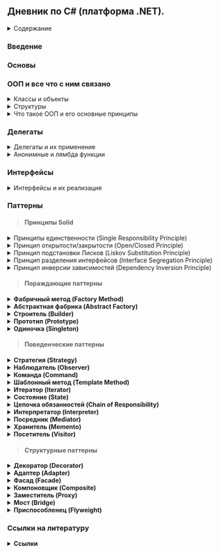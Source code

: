 ## Дневник по C# (платформа .NET).

<details><summary>Содержание</summary>
  
- <details><summary>Документация по C#</summary>
  <ul>
      <li><a href="#введение-в-c">Введение в C#</a></li>
      <li><a href="#основы-программирования">Основы программирования</a></li>
      <li><a href="#ооп-и-все-что-с-ним-связано">ООП и все что с ним связано</a></li>
      <li><a href="#обобщения">Обобщения</a></li>
      <li><a href="#делегаты">Делегаты</a></li>
      <li><a href="#интерфейсы">Интерфейсы</a></li>
      <li><a href="#паттерны">Паттерны</a></li>
      <li><a href="#коллекции">Коллекции</a></li>
      <li><a href="#ссылки-на-литературу">Ссылки на литературу</a></li>
  </ul>
  </details>

</details>

### Введение

### Основы

### ООП и все что с ним связано
<details><summary>Классы и объекты</summary>
Описанием объекта является класс, а объект представляет экземпляр этого класса. Можно еще провести следующую аналогию. У нас у всех есть некоторое представление о человеке, у которого есть имя, возраст, какие-то другие характеристики. То есть некоторый шаблон - этот шаблон можно назвать классом. Конкретное воплощение этого шаблона может отличаться, например, одни люди имеют одно имя, другие - другое имя. И реально существующий человек (фактически экземпляр данного класса) будет представлять объект этого класса.

```csharp
class название_класса
{
    // содержимое класса
}
```
- Поля и методы в классе
```csharp
class Person 
{
    public string name = "Undefined";   // Поле для имени
    public int age;                     // Поле для возвраста
 
    public void Print() // Метод
    {
        Console.WriteLine($"Имя: {name}  Возраст: {age}");
    }
}
```
- Конструкторы
В классе можно реализовать конструкторы котогрые при создании экземпляра класса будут производить какие-нибудь действия.
```csharp
class Person {
    public string name;
    public int age;
    public Person() {
        Console.WriteLine("Создание объекта Person");
        name = "Tom";
        age = 37;
    }
}
```

Так же существуют конструкторы по умолчанию, это такие конструкторы который не принимает никаких параметров.
```csharp
Person tom = new Person();  // создание объекта класса Person
 
// определение класса Person
class Person 
{
    public string name = "Undefined";
    public int age;
 
    public void Print()
    {
        Console.WriteLine($"Имя: {name}  Возраст: {age}");
    }
}
```

- Создание объекта(экземпляра) класса
```csharp
new конструктор_класса(параметры_конструктора);
```

- Обращение к функционалу
```csharp
экземпляр_класса.поле_класса
экземпляр_класса.метод_класса(параметры_метода)
```
```csharp
Person tom = new Person();  // создание объекта класса Person
 
// Получаем значение полей в переменные
string personName = tom.name;
int personAge = tom.age;
Console.WriteLine($"Имя: {personName}  Возраст {personAge}");   // Имя: Undefined  Возраст: 0
 
// устанавливаем новые значения полей
tom.name = "Tom";
tom.age = 37;
 
// обращаемся к методу Print
tom.Print();    // Имя: Tom  Возраст: 37
 
class Person 
{
    public string name = "Undefined";
    public int age;
 
    public void Print()
    {
        Console.WriteLine($"Имя: {name}  Возраст: {age}");
    }
}
```
</details>

<details><summary>Структуры</summary>
Такие типы как например int, double и т.д., по сути являются структурами. Для определения структуры применяется ключевое слово struct  
  
```csharp
struct имя_структуры
{
    // элементы структуры
}
```
  
В структуре как и в классах есть возможность хранить поля, определять методы и т.д.
```csharp
struct Person
{
    public string name;
    public int age;
    public void Print()
    {
        Console.WriteLine($"Имя: {name}  Возраст: {age}");
    }
}
```
Самый важный вопрос **в чем отличие структуры от класса**:
- Структуры являются типом значений и хранятся в стеке, в то время как классы являются ссылочным типом и ссылка на кучу в котогрой хранится класс находится в стеке.
- Структуры не могут наследоваться,т.к. не являются ссылочным типом, в отличии от классов у которых есть возможность наследования.
</details>


<details><summary>Что такое ООП и его основные принципы</summary>

**ООП** — это модель программирования, основными концепциями которой являются понятия объекта и класса. ООП даёт возможность создавать программы, ориентированные на объекты и их взаимодействие между собой, что делает код более организованным, гибким и лёгким в поддержке и модификации.

#### Основные принципы ООП:
1. **Инкапсуляция**  
   Это процесс сокрытия внутренней реализации объекта и предоставления доступа к его данным только через определённые методы или свойства.

Пример:
```csharp
public class Person
{
    private string name;
    public string Name
    {
        get { return name; }
        set { if (!string.IsNullOrEmpty(value)) name = value; }
    }
    private int age;
    public int Age
    {
        get { return age; }
        private set { if (value > 0) age = value; }
    }
    public Person(string name, int age)
    {
        Name = name;
        Age = age;
    }
    public void CelebrateBirthday()
    {
        Age++;
    }
}
```

2. **Наследование**  
   Это механизм, позволяющий создавать новые классы на основе уже существующих. Т.е. новый класс (наследник) может наследовать свойства и методы родительского класса, а также добавлять.

Пример:
```csharp
class Person
{
    public string Name { get; set;}
    public Person(string name)
    {
        Name = name;
    }
    public void Print()
    {
        Console.WriteLine(Name);
    }
}
 
class Employee : Person
{
    public string Company { get; set; }
    public Employee(string name, string company)
        : base(name)
    {
        Company = company;
    }
}
```
Но есть свои ограничения, а именно:  
- Классы множественное наследование, класс может наследоваться только от одного класса.
- При создании производного класса надо учитывать тип доступа к базовому классу - тип доступа к производному классу должен быть таким же, как и у базового класса, или более строгим. То есть, если базовый класс у нас имеет тип доступа internal, то производный класс может иметь тип доступа internal или private, но не public. Однако следует также учитывать, что если базовый и производный класс находятся в разных сборках (проектах), то в этом случае производый класс может наследовать только от класса, который имеет модификатор public.
- Если класс объявлен с модификатором sealed, то от этого класса нельзя наследовать и создавать производные классы.  

3. **Полиморфизм**  
   Это возможность одного метода или оператора иметь несколько форм или реализаций, в зависимости от типа объекта. Таким образом, разные объекты могут использовать одинаковые методы или свойства, но при этом они будут использоваться по-разному.

Пример:
```csharp
// Базовый класс
public class Animal
{
    // Виртуальный метод, который может быть переопределён
    public virtual void Speak()
    {
        Console.WriteLine("Animal makes a sound.");
    }

    // Невиртуальный метод - нельзя переопределить
    public void Eat()
    {
        Console.WriteLine("Animal is eating.");
    }
}

// Производный класс Dog
public class Dog : Animal
{
    // Переопределение виртуального метода
    public override void Speak()
    {
        Console.WriteLine("Dog barks.");
    }
}

// Производный класс Cat
public class Cat : Animal
{
    // Переопределение виртуального метода
    public override void Speak()
    {
        Console.WriteLine("Cat meows.");
    }
}

// Интерфейс
public interface IAnimalActions
{
    void Sleep(); // Метод интерфейса
}

// Производный класс Bird, реализующий интерфейс
public class Bird : Animal, IAnimalActions
{
    public override void Speak()
    {
        Console.WriteLine("Bird chirps.");
    }

    // Реализация метода интерфейса
    public void Sleep()
    {
        Console.WriteLine("Bird is sleeping.");
    }
}
```
4. **Астракция**  
   Это способ выделения общей сущности из множества конкретных объектов. Абстракция позволяет сконцентрироваться на существенных характеристиках объекта, а не на его деталях реализации. Через абстракцию создаются интерфейсы, которые могут быть использованы для обращения к различным объектам.
</details>

### Делегаты

<details><summary>Делегаты и их применение</summary>
Делегаты представляют такие объекты, которые указывают на методы. То есть делегаты - это указатели на методы и с помощью делегатов мы можем вызвать данные методы.

- Инициализация делегата
```csharp
Message mes;            // 2. Создаем переменную делегата
mes = Hello;            // 3. Присваиваем этой переменной адрес метода
mes();                  // 4. Вызываем метод
 
void Hello() => Console.WriteLine("Hello METANIT.COM");
 
delegate void Message(); // 1. Объявляем делегат
```
При этом делегаты необязательно могут указывать только на методы, которые определены в том же классе, где определена переменная делегата. Это могут быть также методы из других классов и структур.
```csharp
Message message1 = Welcome.Print;
Message message2 = new Hello().Display;
 
message1(); // Welcome
message2(); // Привет
 
delegate void Message();
 
class Welcome
{
    public static void Print() => Console.WriteLine("Welcome");
}
class Hello
{
    public void Display() => Console.WriteLine("Привет");
}
```
Рассмотрим определение и применение делегата, который принимает параметры и возвращает результат.
```csharp
Operation operation = Add;      // делегат указывает на метод Add
int result = operation(4, 5);   // фактически Add(4, 5)
Console.WriteLine(result);      // 9
     
operation = Multiply;           // теперь делегат указывает на метод Multiply
result = operation(4, 5);       // фактически Multiply(4, 5)
Console.WriteLine(result);      // 20
 
int Add(int x, int y) => x + y;
 
int Multiply(int x, int y) => x * y;
 
delegate int Operation(int x, int y);
```
Важное замечение, мы не можем присоить (добавить) ссылку на метод если у метода сиогнатура отличная от сигнатуры делегата.
```csharp
delegate void SomeDel(int a, double b); // существует такой делегат
void SomeMethod1(int g, double n) { } // пускай у нас есть такой метод
SomeDel gooddel = SomeMethod1; // в данном случае сигнатура метода и делегата одинаковые
// остальные же методы не соответсвуют сигнатуре 
double SomeMethod2(int g, double n) { return g + n; }
void SomeMethod3(double n, int g) { }
void SomeMethod4(ref int g, double n) { }
void SomeMethod5(out int g, double n) { g = 6; }

```
- Добавление ссылки и удаление ссылкина метод
Добавление ссылки на метод происходит при помощи операции "+=".
```csharp
Message message = Hello;
message += HowAreYou;  // теперь message указывает на два метода
message();              // вызываются оба метода - Hello и HowAreYou
 
void Hello() => Console.WriteLine("Hello");
void HowAreYou() => Console.WriteLine("How are you?");
 
delegate void Message();
```
Удаление ссылки на метод происходит при помощи операции "-=".
При удалении следует учитывать, что если делегат содержит несколько ссылок на один и тот же метод, то операция -= начинает поиск с конца списка вызова делегата и удаляет только первое найденное вхождение.
```csharp
Message? message = Hello; 
message += HowAreYou;
message();  // вызываются все методы из message
message -= HowAreYou;   // удаляем метод HowAreYou
if (message != null) message(); // вызывается метод Hello
```
Важно учесть что список вызовов делегата может быть пустым, в таком случает ему присваивается значение null. Поэтому при вызове делегата лучше сего использовать .Invoke, т.к. он не вызовит исключение, как, например, в следующем случае.

Вызов делегата без использования Invoke
```csharp
Message? mes;
//mes();        // ! Ошибка: делегат равен null
 
Operation? op = Add;
op -= Add;      // делегат op пуст
int n = op(3, 4);       // !Ошибка: делегат равен null
```

Вызов делегата с использованием Invoke
```csharp
Message? mes = null;
mes?.Invoke();        // ошибки нет, делегат просто не вызывается
 
Operation? op = Add;
op -= Add;          // делегат op пуст
int? n = op?.Invoke(3, 4);   // ошибки нет, делегат просто не вызывается, а n = null
```
- Обобщенные делегаты
```csharp
Operation<decimal, int> squareOperation = Square; // в данном случае у нас на выход подается переменная типа decimal, а на вход int
decimal result1 = squareOperation(5); // вызов делегата
Console.WriteLine(result1);  // 25
 
Operation<int, int> doubleOperation = Double; // в данном случае у нас на выход подается переменная типа int, а на вход int
int result2 = doubleOperation(5);
Console.WriteLine(result2);  // 10
 
decimal Square(int n) => n * n;
int Double(int n) => n + n;
 
delegate T Operation<T, K>(K val); // инициализация обощенного делегата который полуает переменную какого-то типа K и возвращает переменную  какого-то типа T 
```
- Использование делегатов в качестве параметров в методах (функциях)
```csharp
DoOperation(5, 4, Add);         // 9
DoOperation(5, 4, Subtract);    // 1
DoOperation(5, 4, Multiply);    // 20
 
void DoOperation(int a, int b, Operation op)
{
    Console.WriteLine(op(a,b));
}
int Add(int x, int y) => x + y;
int Subtract(int x, int y) => x - y;
int Multiply(int x, int y) => x * y;
 
delegate int Operation(int x, int y);
```
Бывают и такие случаи когда нам небходимо возвращать в качестве результата ссылку на метод как в примере ниже.
```csharp
Operation operation = SelectOperation(OperationType.Add);
Console.WriteLine(operation(10, 4));    // 14
 
operation = SelectOperation(OperationType.Subtract);
Console.WriteLine(operation(10, 4));    // 6
 
operation = SelectOperation(OperationType.Multiply);
Console.WriteLine(operation(10, 4));    // 40
 
Operation SelectOperation(OperationType opType)
{
    switch (opType)
    {
        case OperationType.Add: return Add;
        case OperationType.Subtract: return Subtract;
        default: return Multiply;
    }
}
 
int Add(int x, int y) => x + y;
int Subtract(int x, int y) => x - y;
int Multiply(int x, int y) => x * y;
 
enum OperationType
{
    Add, Subtract, Multiply
}
delegate int Operation(int x, int y);
```
</details>

<details><summary>Анонимные и лямбда функции</summary>

1. **Анонимные функции**
  
  С делегатами тесно связаны анонимные методы. Анонимные методы используются для создания экземпляров делегатов.
  
```csharp
MessageHandler handler = delegate (string mes) // анонимная функция
{
    Console.WriteLine(mes); // инструкции
};
handler("hello world!");
 
delegate void MessageHandler(string message); // инициализация делегата
```
Другой пример анонимных методов - передача в качестве аргумента для параметра, который представляет делегат:
```csharp
ShowMessage("hello!", delegate (string mes)
{
    Console.WriteLine(mes);
});
 
static void ShowMessage(string message, MessageHandler handler)
{
    handler(message);
}
 
delegate void MessageHandler(string message);
```
Если анонимный метод использует параметры, то они должны соответствовать параметрам делегата. Если для анонимного метода не требуется параметров, то скобки с параметрами опускаются. При этом даже если делегат принимает несколько параметров, то в анонимном методе можно вовсе опустить параметры. Но лучше так не делать так ка читаемость кода из-за этого падает.
```csharp
MessageHandler handler = delegate
{
    Console.WriteLine("анонимный метод");
};
handler("hello world!");    // анонимный метод
 
delegate void MessageHandler(string message);
```
2. **Лямбда функции**
Экземпляр делегата так же можно инициализировать при помощи лямбда-выражений. Лямбда-выражения представляют собой упрощенную запись анонимных методов, которые  позволяют создать емкие лаконичные методы. 

Синтаксис лямбда выражений выглядит следующим образом
```csharp
(список_параметров) => выражение // '=>' - это и есть лямбда )))
```
- Лямбда-выражения без параметров
В ниже приведенном примере представленна лямбда-функция которая ничего не принимает и просто выводит слово "Hello" в консоль
```csharp
Message hello = () => Console.WriteLine("Hello");
hello();       // Hello
hello();       // Hello
hello();       // Hello
 
delegate void Message();
```
В случае если лямбда-выражению необходимо выполнить несколько операций, то эти операции помещаются в фигурные скобочки.
```csharp
Message hello = () =>
{
    Console.Write("Hello ");
    Console.WriteLine("World");
};
hello();
```
- Лямбда-выражения которые на вход принимают пармаетры
```csharp
Operation sum = (x, y) => Console.WriteLine($"{x} + {y} = {x + y}");
sum(1, 2);       // 1 + 2 = 3
sum(22, 14);    // 22 + 14 = 36
 
delegate void Operation(int x, int y);
```
В случае если мы применяем неявную типизацию (т.е. инициализируем нашу переменную делегата через var), обязательно надо указать тип параметров.

Неправильный вариант записи.
```csharp
var sum = (x, y) => Console.WriteLine($"{x} + {y} = {x + y}");   // ! Ошибка
```
Правильный вариант записи.
```csharp
var sum = (int x, int y) => Console.WriteLine($"{x} + {y} = {x + y}");
sum(1, 2);       // 1 + 2 = 3
sum(22, 14);    // 22 + 14 = 36
```
Так же лямбда-выражение может быть передана в качестве параметра метода
```csharp
int[] integers = { 1, 2, 3, 4, 5, 6, 7, 8, 9 };
 
// найдем сумму чисел больше 5
int result1 = Sum(integers, x => x > 5);
Console.WriteLine(result1); // 30
 
// найдем сумму четных чисел
int result2 = Sum(integers, x => x % 2 == 0);
Console.WriteLine(result2);  //20
 
int Sum(int[] numbers, IsEqual func)
{
    int result = 0;
    foreach (int i in numbers)
    {
        if (func(i))
            result += i;
    }
    return result;
}
 
delegate bool IsEqual(int x);
```
- Лямбда-ввырадения которые возвращают рузультат
```csharp
var sum = (int x, int y) => x + y;
int sumResult = sum(4, 5);                  // 9
Console.WriteLine(sumResult);               // 9
 
Operation multiply = (x, y) => x * y;
int multiplyResult = multiply(4, 5);        // 20
Console.WriteLine(multiplyResult);          // 20
 
delegate int Operation(int x, int y);
```
В случае если несколько выражений то тогда лябда-выражение будет выглядеть так
```csharp
var subtract = (int x, int y) =>
{
    if (x > y) return x - y;
    else return y - x;
};
int result1 = subtract(10, 6);  // 4 
Console.WriteLine(result1);     // 4
 
int result2 = subtract(-10, 6);  // 16
Console.WriteLine(result2);      // 16
```
В случае же если у нас лямбда-выражение возвращается в качестве результата
```csharp
Operation operation = SelectOperation(OperationType.Add);
Console.WriteLine(operation(10, 4));    // 14
 
operation = SelectOperation(OperationType.Subtract);
Console.WriteLine(operation(10, 4));    // 6
 
operation = SelectOperation(OperationType.Multiply);
Console.WriteLine(operation(10, 4));    // 40
 
Operation SelectOperation(OperationType opType)
{
    switch (opType)
    {
        case OperationType.Add: return (x, y) => x + y;
        case OperationType.Subtract: return (x, y) => x - y;
        default: return (x, y) => x * y;
    }
}
enum OperationType
{
    Add, Subtract, Multiply
}
delegate int Operation(int x, int y);
```
- Добавление и удаление действий в лямбда-выражении
Добавление и удаление дейстий происходит аналогично делегатма, т.е. при помощи "+=" и "-="
```csharp
var hello = () => Console.WriteLine("again");
 
var message = () => Console.Write("Ah shit, ");
message += () => Console.WriteLine("here we go "); // добавляем анонимное лямбда-выражение
message += hello;   // добавляем лямбда-выражение из переменной hello
message += Print;   // добавляем метод
 
message(); // вызов лямбды
Console.WriteLine("--------------"); // для разделения вывода
 
message -= Print;   // удаляем метод
message -= hello;   // удаляем лямбда-выражение из переменной hello
 
message?.Invoke();  // на случай, если в message больше нет действий
 
void Print() => Console.WriteLine("Welcome to C#");
```
</details>

### Интерфейсы
<details><summary>Интерфейсы и их реализация</summary>
&nbsp;&nbsp;&nbsp;Интерфейс представляет некое описание типа, набор компонентов, который должен иметь тип данных. И, собственно, мы не можем создавать объекты интерфейса напрямую с помощью конструктора, как например, в классах. В интерфейсе ни у одного из методов не должно быть тела. Это означает, что в интерфейсе вообще не предоставляется никакой реализации. В нем указывается только, что именно следует делать, но не как это делать. Как только интерфейс будет определен, он может быть реализован в любом количестве классов. Кроме того, в одном классе может быть реализовано любое количество интерфейсов. Для реализации интерфейса в классе должны быть предоставлены тела (т.е. конкретные реализации) методов, описанных в этом интерфейсе. Каждому классу предоставляется полная свобода для определения деталей своей собственной реализации интерфейса. Следовательно, один и тот же интерфейс может быть реализован в двух классах по-разному. Тем не менее в каждом из них должен поддерживаться один и тот же набор методов данного интерфейса. А в том коде, где известен такой интерфейс, могут использоваться объекты любого из этих двух классов, поскольку интерфейс для всех этих объектов остается одинаковым. Благодаря поддержке интерфейсов в C# может быть в полной мере реализован главный принцип полиморфизма: один интерфейс — множество методов.

Инициализация интерфейса выглядит следующим образом
```csharp
interface имя{ // Имя интерфеса обязательно должно начинаться с I
    возвращаемый_тип имя_метода_1 (список_параметров);
    возвращаемый_тип имя_метода_2 (список_параметров);
    // ...
    возвращаемый_тип имя_метода_N (список_параметров);
}
```
В объявлении методов интерфейса используются только их возвращаемый_тип и сигнатура. Они, по существу, являются абстрактными методами. Поэтому все методы интерфейса должны быть реализованы в каждом классе, включающем в себя этот интерфейс. В самом же интерфейсе методы неявно считаются открытыми, поэтому доступ к ним не нужно указывать явно.

Интерфейсы не могут содержать члены данных. В них нельзя также определить конструкторы, деструкторы или операторные методы. Но начиная с версии C# 8.0 интерфейсы поддерживают реализацию методов и свойств по умолчанию. 

- Методы по умолчанию

Допустим, у нас есть куча классов, которые реализуют некоторый интерфейс. Если мы добавим в этот интерфейс новый метод, то мы будем обязаны реализовать этот метод во всех классах, применяющих данный интерфейс. Иначе подобные классы просто не будут компилироваться. Теперь вместо реализации метода во всех классах нам достаточно определить его реализацию по умолчанию в интерфейсе. Если класс не реализует метод, будет применяться реализация по умолчанию.
```csharp
IMovable tom = new Person();
Car tesla = new Car();
tom.Move();     // Walking
tesla.Move();   // Driving
interface IMovable
{
    void Move() => Console.WriteLine("Walking");
}
class Person : IMovable { }
class Car : IMovable
{
    public void Move() => Console.WriteLine("Driving");
}
```
- Модификаторы которые можно использовать в интерфейсах
В интерфейсах можно использовать модификаторы public и internal. По умолчанию в интерфейсах определен модификатор public. В версии C# 11 можно определять статические поля, но они обязательно должны иметь модификатор public или internal.
- Пример реализации интерфейса
```csharp
using System;
using System.Collections.Generic;
using System.Linq;
using System.Text;

namespace ConsoleApplication1
{
    // Создаем два интерфейса, описывающих абстрактные методы 
    // арифметических операций и операций Sqrt и Sqr
    public interface IArOperation
    {
        // Определяем набор абстрактных методов
        int Sum();
        int Otr();
        int Prz();
        int Del();
    }

    public interface ISqrSqrt
    {
        int Sqr(int x);
        int Sqrt(int x);
    }

    // Данный класс реализует интерфейс IArOperation
    class A : IArOperation
    {
        int My_x, My_y;

        public int x
        {
            set { My_x = value; }
            get { return My_x; }
        }

        public int y
        {
            set { My_y = value; }
            get { return My_y; }
        }

        public A() { }
        public A(int x, int y)
        {
            this.x = x;
            this.y = y;
        }

        // Реализуем методы интерфейса
        public virtual int Sum()
        {
            return x + y;
        }

        public int Otr()
        {
            return x - y;
        }

        public int Prz()
        {
            return x * y;
        }

        public int Del()
        {
            return x / y;
        }

        // В данном классе так же можно реализовать собственные методы
        public virtual void rewrite()
        {
            Console.WriteLine("Переменная x: {0}\nПеременная y: {1}",x,y);
        }
    }

    // Данный класс унаследован от класса А, но при этом в нем не нужно
    // заново реализовывать интерфейс, но при этом можно переопределить
    // некоторые его методы
    class Aa : A
    {
        public int z;

        public Aa(int z, int x, int y)
            : base(x, y)
        {
            this.z = z;
        }

        // Переопределим метод Sum
        public override int Sum()
        {
            return base.x + base.y + z;
        }

        public override void rewrite()
        {
            base.rewrite();
            Console.WriteLine("Переменная z: " + z);
        }
    }

    // Данный класс унаследован от класса А, и при этом
    // реализует интерфейс ISqrSqrt
    class Ab : A, ISqrSqrt
    {
        public int Sqr(int x)
        {
            return x * x;
        }

        public int Sqrt(int x)
        {
            return (int)Math.Sqrt((double)(x));
        }
    }

    class Program
    {
        static void Main()
        {
            A obj1 = new A(x: 10, y: 12);
            Console.WriteLine("obj1: ");
            obj1.rewrite();
            Console.WriteLine("{0} + {1} = {2}",obj1.x,obj1.y,obj1.Sum());
            Console.WriteLine("{0} * {1} = {2}", obj1.x, obj1.y, obj1.Prz());
            Aa obj2 = new Aa(z: -3, x: 10, y: 14);
            Console.WriteLine("\nobj2: ");
            obj2.rewrite();
            Console.WriteLine("{0} + {1} + {3} = {2}", obj2.x, obj2.y, obj2.Sum(), obj2.z);

            Console.ReadLine();
        }
    }
}
```





</details> 

### Паттерны
> #### Принципы Solid
<details><summary>Принципы единственности (Single Responsibility Principle)</summary>
Каждый класс должен иметь только одну причину для изменения, то есть отвечать за решение только одной задачи.

**Пример:** Класс, отвечающий за работу с базой данных, не должен заниматься валидацией пользовательского ввода.

### 🔹 Пример реализации (C#)

```csharp
// Класс для хранения данных о сотруднике
public class Employee {
    public string Name { get; set; }
    public double Salary { get; set; }
    public void CalculateSalary() {
        // Логика расчета зарплаты
    }
}

// Класс для генерации отчетов
public class ReportGenerator {
    public void GenerateReport(Employee employee) {
        Console.WriteLine($"Отчёт по {employee.Name}");
    }
}

// Использование
class Program {
    static void Main() {
        Employee emp = new Employee { Name = "Иван", Salary = 50000 };
        ReportGenerator report = new ReportGenerator();
        report.GenerateReport(emp);
    }
}
```
</details>

<details><summary>Принцип открытости/закрытости (Open/Closed Principle)</summary>
Программные сущности (классы, модули, функции) должны быть открыты для расширения, но закрыты для модификации.

**Пример:** Использование абстрактных классов или интерфейсов позволяет добавлять новый функционал путём создания новых классов, не изменяя уже существующий код.

### 🔹 Пример реализации (C#)

```csharp
// Интерфейс оплаты
public interface IPayment {
    void Pay();
}

// Реализация для кредитной карты
public class CreditCardPayment : IPayment {
    public void Pay() {
        Console.WriteLine("Оплата кредитной картой");
    }
}

// Реализация для PayPal
public class PayPalPayment : IPayment {
    public void Pay() {
        Console.WriteLine("Оплата через PayPal");
    }
}

// Класс, который работает с любым способом оплаты
// Теперь можно добавлять новые способы оплаты, не меняя класс PaymentProcessor.
public class PaymentProcessor {
    public void ProcessPayment(IPayment payment) {
        payment.Pay();
    }
}

// Использование
class Program {
    static void Main() {
        PaymentProcessor processor = new PaymentProcessor();
        IPayment payment = new CreditCardPayment(); // Можно подставить другой способ оплаты
        processor.ProcessPayment(payment);
    }
}
```
</details>

<details><summary>Принцип подстановки Лисков (Liskov Substitution Principle)</summary>
Объекты подклассов должны корректно заменять объекты базового класса без изменения корректности работы программы.

**Пример:** Если класс-наследник переопределяет поведение так, что клиентский код, использующий базовый тип, начинает работать неверно, нарушается LSP.

### 🔹 Пример реализации c ошибкой (C#)

```csharp
// В коде класс Bird имеет метод Fly(), но пингвин не умеет летать.
public class Bird {
    public virtual void Fly() {
        Console.WriteLine("Птица летит");
    }
}

// Если в коде вызывается bird.Fly(), а объект – Penguin, произойдет исключение.
public class Penguin : Bird {
    public override void Fly() {
        throw new NotImplementedException("Пингвин не умеет летать!");
    }
}

```

### 🔹 Пример правильной реализации (C#)

```csharp
// Разделяем птиц на летающих и не летающих.
public abstract class Bird {
    public string Name { get; set; }
}

public interface IFlyable {
    void Fly();
}

public class Sparrow : Bird, IFlyable {
    public void Fly() {
        Console.WriteLine("Воробей летит");
    }
}
// Теперь нет необходимости реализовывать Fly() у Penguin, и он не нарушает принцип.
public class Penguin : Bird {
    public void Swim() {
        Console.WriteLine("Пингвин плавает");
    }
}

// Использование
class Program {
    static void Main() {
        IFlyable bird = new Sparrow();
        bird.Fly(); // ✅ Работает без ошибок
    }
}
```
</details>

<details><summary>Принцип разделения интерфейсов (Interface Segregation Principle)</summary>
Лучше иметь множество специализированных интерфейсов, чем один универсальный, вынуждающий реализующие классы зависеть от неиспользуемых методов.
	
**Пример:** Вместо одного большого интерфейса «IAnimal» с методами для полёта, плавания и бега, лучше определить отдельные интерфейсы, такие как IFlyable, ISwimmable и IRunnable.

### 🔹 Пример реализации c ошибкой (C#)

```csharp
public interface IWorker {
    void Work();
    void Eat();
}

public class Robot : IWorker {
    public void Work() {
        Console.WriteLine("Робот работает");
    }

    public void Eat() {
        throw new NotImplementedException("Робот не ест!");
    }
}
```

### 🔹 Пример правильной реализации (C#)

```csharp
public interface IWorkable {
    void Work();
}

public interface IEatable {
    void Eat();
}

// Человек работает и ест
public class Human : IWorkable, IEatable {
    public void Work() {
        Console.WriteLine("Человек работает");
    }

    public void Eat() {
        Console.WriteLine("Человек ест");
    }
}

// Робот только работает
public class Robot : IWorkable {
    public void Work() {
        Console.WriteLine("Робот работает");
    }
}

// Использование
class Program {
    static void Main() {
        IWorkable worker = new Robot();
        worker.Work(); // ✅ Работает без проблем
    }
}
```
</details>

<details><summary>Принцип инверсии зависимостей (Dependency Inversion Principle)</summary>
Модули верхнего уровня не должны зависеть от модулей нижнего уровня; оба должны зависеть от абстракций.
	
**Пример:** Вместо того, чтобы создавать конкретные реализации внутри класса, лучше принимать необходимые зависимости через конструктор или через DI-контейнер, используя интерфейсы.

### 🔹 Пример реализации c ошибкой (C#)

```csharp
public class EmailService {
    public void SendEmail(string message) {
        Console.WriteLine($"Отправка email: {message}");
    }
}

// Если понадобится добавить SMS-уведомления, придется изменять класс Notification.
public class Notification {
    private EmailService _emailService = new EmailService();

    public void Send(string message) {
        _emailService.SendEmail(message);
    }
}
```

### 🔹 Пример правильной реализации (C#)

```csharp
//Создаём интерфейс INotificationService, а Notification теперь работает с абстракцией.

// Интерфейс уведомления
public interface INotificationService {
    void Send(string message);
}

// Email-уведомление
public class EmailService : INotificationService {
    public void Send(string message) {
        Console.WriteLine($"Отправка email: {message}");
    }
}

// SMS-уведомление
public class SmsService : INotificationService {
    public void Send(string message) {
        Console.WriteLine($"Отправка SMS: {message}");
    }
}

// Класс Notification теперь зависит от абстракции
public class Notification {
    private readonly INotificationService _notificationService;

    public Notification(INotificationService notificationService) {
        _notificationService = notificationService;
    }

    public void Notify(string message) {
        _notificationService.Send(message);
    }
}

// Использование
class Program {
    static void Main() {
        INotificationService emailService = new EmailService();
        Notification notification = new Notification(emailService);
        notification.Notify("Привет, мир!");
    }
}
```
</details>

> #### Пораждающие паттерны

<details>
  <summary><b>Фабричный метод (Factory Method)</b></summary>

**Фабричный метод** — это паттерн который определяет интерфейс для создания объекта, позволяя подклассам выбирать, какой класс инстанцировать

**Когда применять:** Когда класс не знает заранее, объекты каких типов ему понадобятся, или когда требуется делегировать создание объектов подклассам.

### 🔹 Пример реализации (C#)

```csharp
  using System;
  
  // Абстрактный создатель
  public abstract class Creator {
      // Фабричный метод
      public abstract IProduct FactoryMethod();
      
      // Клиентский метод, использующий продукт
      public void AnOperation() {
          IProduct product = FactoryMethod();
          product.Operation();
      }
  }
  
  // Интерфейс продукта
  public interface IProduct {
      void Operation();
  }
  
  // Конкретный создатель
  public class ConcreteCreator : Creator {
      public override IProduct FactoryMethod() {
          return new ConcreteProduct();
      }
  }
  
  // Конкретный продукт
  public class ConcreteProduct : IProduct {
      public void Operation() {
          Console.WriteLine("ConcreteProduct operation.");
      }
  }
  
  // Класс для демонстрации вызовов
  public class Program {
      public static void Main() {
          Creator creator = new ConcreteCreator();
          creator.AnOperation();
          // Ожидаемый вывод: ConcreteProduct operation.
      }
  }
```

**Объяснение реализации:** Абстрактный класс Creator определяет метод FactoryMethod(), который реализуется в подклассе ConcreteCreator для создания конкретного продукта. Клиентский метод AnOperation() использует продукт, не зная его конкретного типа.

**Плюсы и минусы:**
Плюсы: расширяемость, слабая связь (слабая связь — это принцип, при котором классы менее зависимы друг от друга) между создателем и продуктом.
Минусы: может привести к увеличению количества классов.

</details>

<details>
  <summary><b>Абстрактная фабрика (Abstract Factory)</b></summary>

**Абстрактная фабрика** — паттерн предоставляет интерфейс для создания семейств взаимосвязанных объектов без указания их конкретных классов.

**Когда применять:** При необходимости обеспечить совместимость наборов объектов и сменяемость «семейства» продуктов.

### 🔹 Пример реализации (C#)

```csharp
  using System;

  // Интерфейс фабрики
  public interface IAbstractFactory {
      IProductA CreateProductA();
      IProductB CreateProductB();
  }
  
  // Интерфейсы продуктов
  public interface IProductA {
      void FunctionA();
  }
  public interface IProductB {
      void FunctionB();
  }
  
  // Конкретная фабрика
  public class ConcreteFactory1 : IAbstractFactory {
      public IProductA CreateProductA() {
          return new ProductA1();
      }
      public IProductB CreateProductB() {
          return new ProductB1();
      }
  }
  
  // Конкретные продукты
  public class ProductA1 : IProductA {
      public void FunctionA() {
          Console.WriteLine("ProductA1 function.");
      }
  }
  public class ProductB1 : IProductB {
      public void FunctionB() {
          Console.WriteLine("ProductB1 function.");
      }
  }
  
  // Класс для демонстрации вызовов
  public class Program {
      public static void Main() {
          IAbstractFactory factory = new ConcreteFactory1();
          IProductA productA = factory.CreateProductA();
          IProductB productB = factory.CreateProductB();
          productA.FunctionA(); // Ожидаемый вывод: ProductA1 function.
          productB.FunctionB(); // Ожидаемый вывод: ProductB1 function.
      }
  }

```
**Объяснение реализации:** Интерфейс IAbstractFactory задаёт методы создания различных продуктов. Каждая конкретная фабрика (например, ConcreteFactory1) создаёт набор продуктов, гарантируя их совместимость.

**Плюсы и минусы:**

Плюсы: гарантированная совместимость продуктов, лёгкая смена семейств.

Минусы: усложнение кода при добавлении новых типов продуктов.

</details>


<details>
  <summary><b>Строитель (Builder)</b></summary>
  
**Строитель** — это паттерн который разделяет процесс конструирования сложного объекта и его представление, позволяя создавать разные представления, используя один и тот же процесс.

**Когда применять:** Когда создание объекта требует выполнения ряда шагов, и разные реализации могут создавать объекты с различной структурой.

### 🔹 Пример реализации (C#)

```csharp
  using System;
  using System.Collections.Generic;
  
  // Продукт – сложный объект
  public class Product {
      public List<string> Parts = new List<string>();
      public void Show() {
          Console.WriteLine(string.Join(", ", Parts));
      }
  }
  
  // Абстрактный строитель (задает поля)
  public abstract class Builder {
      protected Product product = new Product();
      public abstract void BuildPartA();
      public abstract void BuildPartB();
      public Product GetProduct() {
          return product;
      }
  }
  
  // Конкретный строитель (реализует интерфейс как ему надо)
  public class ConcreteBuilder : Builder {
      public override void BuildPartA() {
          product.Parts.Add("PartA");
      }
      public override void BuildPartB() {
          product.Parts.Add("PartB");
      }
  }
  
  // Директор, управляющий процессом строительства (реализует логику заданную строителем)
  public class Director {
      public void Construct(Builder builder) {
          builder.BuildPartA();
          builder.BuildPartB();
      }
  }
  
  // Класс для демонстрации вызовов
  public class Program {
      public static void Main() {
          Builder builder = new ConcreteBuilder();
          Director director = new Director();
          director.Construct(builder);
          Product product = builder.GetProduct();
          product.Show(); // Ожидаемый вывод: PartA, PartB
      }
  }

```

**Объяснение реализации:** Строитель инкапсулирует пошаговый процесс создания объекта. Директор управляет процессом, а конкретный строитель определяет детали сборки.

**Плюсы и минусы:**

Плюсы: гибкость создания, изоляция процесса конструирования.

Минусы: добавление дополнительных классов, усложнение структуры.
</details>

<details>
  <summary><b>Прототип (Prototype)</summary>

**Прототип** — это паттерн который создает объекты, копируя существующий экземпляр-прототип вместо создания нового с нуля.

**Когда применять:** Когда создание объекта затратно, и можно склонировать уже существующий экземпляр.

### 🔹 Пример реализации (C#)

```csharp
using System;

// Абстрактный прототип
public abstract class Prototype {
    public abstract Prototype Clone();
}

// Конкретный прототип
public class ConcretePrototype : Prototype {
    public int Field;
    public override Prototype Clone() {
        // Используем поверхностное копирование
        return (Prototype)this.MemberwiseClone();
    }
}

// Класс для демонстрации вызовов
public class Program {
    public static void Main() {
        ConcretePrototype prototype1 = new ConcretePrototype() { Field = 42 };
        ConcretePrototype prototype2 = (ConcretePrototype)prototype1.Clone();
        Console.WriteLine(prototype2.Field); // Ожидаемый вывод: 42
    }
}
```

**Объяснение реализации:** Метод Clone() выполняет копирование объекта (обычно поверхностное). Это позволяет быстро создавать новые объекты с тем же состоянием.

**Плюсы и минусы:** 

Плюсы: упрощённое создание, уменьшение зависимости от классов.

Минусы: сложности с глубоким копированием, проблемы при наличии ссылок на внешние объекты.

</details>

<details>
  <summary><b>Одиночка (Singleton)</b></summary>
  
**Одиночка** — это паттерн который гарантирует, что у класса есть только один экземпляр, и предоставляет к нему глобальную точку доступа.

**Когда применять:** Когда нужен единственный объект (например, для управления общими ресурсами или конфигурацией).

### 🔹 Пример реализации (C#)

```csharp
/// <summary>
/// База данных разделов. Реализация паттерна Singleton.
/// </summary>
public class SectionDatabase
{
        /// <summary>
        /// База данных разделов.
        /// </summary>
        private static SectionDatabase Database = null;

        /// <summary>
        /// Заблокированный объект.
        /// Служит для синхронизации потоков.
        /// </summary>
        private static object LockObject = new object(); 

        /// <summary>
        /// Список разделов.
        /// </summary>
        private List<Section> _sectionsList;

        /// <summary>
        /// Создает хранилище данных разделов.
        /// </summary>
        protected SectionDatabase()
        {
        }
	
        /// <summary>
        /// Инициализация хранилища данных разделов.
        /// </summary>
        /// <returns>Хранилище данных разделов.</returns>
        public static SectionDatabase Initialize()
        {
            if (Database == null)
            {
                lock (LockObject)
                {
                    if (Database == null)
                    {
                        Database = new SectionDatabase();
                    }
                }
            }

            return Database;
        }
}
```

**Объяснение реализации:**  

В данном классе создаем статическое поле, имеющее тот же тип, что и сам класс: SectionDatabase. По умолчанию он будет равен null, так как еще ни разу не был создан экземпляр данного класса.

Создаем заблокированный объект, который мы будем использовать для синхронизации. Это означает, что в критическую область кода потоки будут заходить по очереди.

Создаем список разделов, в который мы будем добавлять созданные разделы.
Создаем защищенный конструктор. Это необходимо для того, чтобы у нас не было возможности вызвать публичный конструктор, так как в этом случае мы не сможем контролировать количество созданных экземпляров класса SectionDatabase.

Добавляем публичный метод Initialize. Его назначение - инициализировать объект базы данных, а также проверять: если объект базы данных уже был создан, то необходимо возврать уже ранее созданный экземпляр. Также не забываем про использование синхронизации для критической секции.


**Плюсы и минусы:** 

Преимущества паттерна Singleton: класс гарантированно имеет только один экземпляр и не более, у нас есть точка доступа к единственному экземпляру (в нашем случае это метод Initialize).

Недостатки: нарушение принципа единой ответственности (Single Responsibility Principle), требуется особая обработка в многопоточной среде.

</details>


> #### Поведенческие паттерны

<details>
  <summary><b>Стратегия (Strategy)</b></summary>

**Стратегия** — это поведенческий шаблон проектирования, который определяет семейство алгоритмов, инкапсулирует каждый из них и делает их взаимозаменяемыми.

**Когда применять:** Когда необходимо выбирать алгоритм поведения во время выполнения.

### 🔹 Пример реализации (C#)

```csharp
// Интерфейс стратегии
public interface IStrategy {
    void Execute();
}

public class ConcreteStrategyA : IStrategy {
    public void Execute() {
        Console.WriteLine("Strategy A executed.");
    }
}

// Контекст, использующий стратегию
public class Context {
    private IStrategy strategy;
    public Context(IStrategy strategy) {
        this.strategy = strategy;
    }
    public void SetStrategy(IStrategy strategy) {
        this.strategy = strategy;
    }
    public void ExecuteStrategy() {
        strategy.Execute();
    }
}

```
**Объяснение реализации:** Контекст делегирует выполнение алгоритма объекту-стратегии. Замена стратегии происходит без изменения контекста.

**Плюсы и минусы:**

Плюсы: гибкость, расширяемость, простота замены алгоритмов.

Минусы: клиент должен знать о различных стратегиях.
</details>

<details>
  <summary><b>Наблюдатель (Observer)</b></summary>

**Наблюдатель** — это поведенческий шаблон проектирования, который определяет зависимость «один ко многим», позволяя объекту оповещать наблюдателей об изменениях своего состояния.

**Когда применять:** Когда изменение одного объекта должно автоматически отражаться в других.

### 🔹 Пример реализации (C#)

```csharp
using System;
using System.Collections.Generic;

// Интерфейс наблюдателя
public interface IObserver {
    void Update(string message);
}

public class ConcreteObserver : IObserver {
    public void Update(string message) {
        Console.WriteLine("Received: " + message);
    }
}

// Субъект, который отслеживает изменения
public class Subject {
    private List<IObserver> observers = new List<IObserver>();
    public void Attach(IObserver observer) {
        observers.Add(observer);
    }
    public void Detach(IObserver observer) {
        observers.Remove(observer);
    }
    public void Notify(string message) {
        foreach (var observer in observers)
            observer.Update(message);
    }
}

// Класс для демонстрации вызовов
public class Program {
    public static void Main() {
        Subject subject = new Subject();
        IObserver observer = new ConcreteObserver();
        subject.Attach(observer);
        subject.Notify("Hello Observers");
        // Ожидаемый вывод: Received: Hello Observers
    }
}
```
**Объяснение реализации:** Субъект хранит список наблюдателей и оповещает их при изменении состояния. Наблюдатели реализуют метод Update() для получения уведомлений.

**Плюсы и минусы:**

Плюсы: слабая связь между субъектом и наблюдателями, динамическое добавление/удаление.

Минусы: возможны утечки памяти, если наблюдатели не отписываются.
</details>

<details>
  <summary><b>Команда (Command)</b></summary>

**Команда** — это поведенческий шаблон проектирования, который инкапсулирует запрос как объект, позволяя параметризовать объекты, ставить запросы в очередь и поддерживать отмену операций.

**Когда применять:** Когда нужно отделить инициатора команды от её исполнителя, а также реализовать логирование, отложенное выполнение или отмену действий.

### 🔹 Пример реализации (C#)

```csharp
using System;

// Интерфейс команды
public interface ICommand {
    void Execute();
}

// Конкретная команда
public class ConcreteCommand : ICommand {
    private Receiver receiver;
    public ConcreteCommand(Receiver receiver) {
        this.receiver = receiver;
    }
    public void Execute() {
        receiver.Action();
    }
}

// Получатель, выполняющий действие
public class Receiver {
    public void Action() {
        Console.WriteLine("Receiver action performed.");
    }
}

// Инициатор команды
public class Invoker {
    private ICommand command;
    public void SetCommand(ICommand command) {
        this.command = command;
    }
    public void Invoke() {
        command.Execute();
    }
}

// Класс для демонстрации вызовов
public class Program {
    public static void Main() {
        Receiver receiver = new Receiver();
        ICommand command = new ConcreteCommand(receiver);
        Invoker invoker = new Invoker();
        invoker.SetCommand(command);
        invoker.Invoke();
        // Ожидаемый вывод: Receiver action performed.
    }
}
```
**Объяснение реализации:** Команда инкапсулирует действие и хранит ссылку на объект-получатель. Инициатор (Invoker) вызывает команду, не зная деталей выполнения.

**Плюсы и минусы:**

Плюсы: слабая связь между объектами, возможность отмены/повтора операций.

Минусы: увеличение количества классов, усложнение кода.
</details>

<details>
  <summary><b>Шаблонный метод (Template Method)</b></summary>

**Шаблонный метод** — это поведенческий шаблон проектирования, который определяет основу алгоритма, позволяя подклассам переопределять отдельные шаги без изменения структуры алгоритма.

**Когда применять:** Если алгоритм имеет фиксированную структуру, но отдельные шаги могут меняться.

### 🔹 Пример реализации (C#)

```csharp
/using System;

// Абстрактный класс с шаблонным методом
public abstract class AbstractClass {
    public void TemplateMethod() {
        PrimitiveOperation1();
        PrimitiveOperation2();
    }
    protected abstract void PrimitiveOperation1();
    protected abstract void PrimitiveOperation2();
}

// Конкретная реализация
public class ConcreteClass : AbstractClass {
    protected override void PrimitiveOperation1() {
        Console.WriteLine("Operation 1");
    }
    protected override void PrimitiveOperation2() {
        Console.WriteLine("Operation 2");
    }
}

// Класс для демонстрации вызовов
public class Program {
    public static void Main() {
        AbstractClass instance = new ConcreteClass();
        instance.TemplateMethod();
        // Ожидаемый вывод:
        // Operation 1
        // Operation 2
    }
}
```
**Объяснение реализации:** Базовый класс задаёт «скелет» алгоритма, а подклассы реализуют конкретные шаги, позволяя переиспользовать общую логику.

**Плюсы и минусы:**

Плюсы: повторное использование кода, единая структура алгоритма.

Минусы: ограниченная гибкость, если требуется динамически менять последовательность шагов.
</details>

<details>
  <summary><b>Итератор (Iterator)</b></summary>

**Итератор** — это поведенческий шаблон проектирования, который предоставляет способ последовательного доступа к элементам агрегированного объекта, не раскрывая его внутреннюю структуру.

**Когда применять:** При необходимости обойти коллекцию, не предоставляя доступ к её внутреннему устройству.

### 🔹 Пример реализации (C#)

```csharp
using System;
using System.Collections;
using System.Collections.Generic;

// Агрегат, реализующий IEnumerable
public class ConcreteAggregate<T> : IEnumerable<T> {
    private List<T> items = new List<T>();
    public void Add(T item) { items.Add(item); }
    // обощенный метод для воззвращения коллекции
    public IEnumerator<T> GetEnumerator() {
        return items.GetEnumerator();
    }
    // не обобщенный, обязателен в реализации 
    IEnumerator IEnumerable.GetEnumerator() {
        return GetEnumerator();
    }
}

// Класс для демонстрации вызовов
public class Program {
    public static void Main() {
        ConcreteAggregate<int> aggregate = new ConcreteAggregate<int>();
        aggregate.Add(1);
        aggregate.Add(2);
        aggregate.Add(3);
        foreach (var item in aggregate) {
            Console.WriteLine(item);
        }
        // Ожидаемый вывод:
        // 1
        // 2
        // 3
    }
}
```
**Объяснение реализации:** Реализуя IEnumerable<T>, коллекция становится совместимой с оператором foreach, что скрывает детали внутреннего представления.

**Плюсы и минусы:**

Плюсы: простота использования и интеграция с языковыми конструкциями.

Минусы: может скрывать неэффективность итерации в кастомных коллекциях.
</details>

<details>
  <summary><b>Состояние (State)</b></summary>

**Состояние** — это поведенческий шаблон проектирования, который позволяет объекту изменять поведение в зависимости от его внутреннего состояния, словно меняется его класс.

**Когда применять:** Когда объект должен менять своё поведение при изменении состояния, а условные операторы приводят к громоздкому коду.

### 🔹 Пример реализации (C#)

```csharp
using System;

// Интерфейс состояния
public interface IState {
    void Handle(ContextState context);
}

public class ConcreteStateA : IState {
    public void Handle(ContextState context) {
        Console.WriteLine("State A handling.");
        context.State = new ConcreteStateB();
    }
}

public class ConcreteStateB : IState {
    public void Handle(ContextState context) {
        Console.WriteLine("State B handling.");
        context.State = new ConcreteStateA();
    }
}

// Контекст, который делегирует поведение состоянию
public class ContextState {
    public IState State { get; set; }
    public ContextState(IState state) {
        State = state;
    }
    public void Request() {
        State.Handle(this);
    }
}

// Класс для демонстрации вызовов
public class Program {
    public static void Main() {
        ContextState context = new ContextState(new ConcreteStateA());
        context.Request(); // Ожидаемый вывод: State A handling.
        context.Request(); // Ожидаемый вывод: State B handling.
    }
}
```
**Объяснение реализации:** Контекст хранит текущее состояние и делегирует обработку вызова ему. Каждое состояние само определяет, к какому следующему состоянию перейти.

**Плюсы и минусы:**

Плюсы: упрощение логики при множестве состояний, разделение ответственности.

Минусы: увеличение числа классов, усложнение структуры при множестве состояний.
</details>

<details>
  <summary><b>Цепочка обязанностей (Chain of Responsibility)</b></summary>

**Цепочка обязанностей** — это поведенческий шаблон проектирования, который позволяет передавать запрос по цепочке объектов-обработчиков, где каждый решает, обработать запрос или передать дальше.

**Когда применять:** Когда несколько объектов могут обработать запрос, и получатель неизвестен заранее.

### 🔹 Пример реализации (C#)

```csharp
using System;

// Абстрактный обработчик
public abstract class Handler {
    protected Handler next;
    public void SetNext(Handler nextHandler) {
        next = nextHandler;
    }
    public abstract void HandleRequest(int request);
}

public class ConcreteHandler1 : Handler {
    public override void HandleRequest(int request) {
        if (request < 10)
            Console.WriteLine("Handler1 handled request " + request);
        else if (next != null)
            next.HandleRequest(request);
    }
}

public class ConcreteHandler2 : Handler {
    public override void HandleRequest(int request) {
        if (request >= 10)
            Console.WriteLine("Handler2 handled request " + request);
        else if (next != null)
            next.HandleRequest(request);
    }
}

// Класс для демонстрации вызовов
public class Program {
    public static void Main() {
        ConcreteHandler1 handler1 = new ConcreteHandler1();
        ConcreteHandler2 handler2 = new ConcreteHandler2();
        handler1.SetNext(handler2);
        handler1.HandleRequest(5);   // Ожидается обработка в Handler1
        handler1.HandleRequest(15);  // Ожидается обработка в Handler2
    }
}
```
**Объяснение реализации:** Каждый обработчик проверяет возможность обработки запроса. Если не может – передаёт его следующему в цепочке.

**Плюсы и минусы:**

Плюсы: уменьшение связанности, гибкость добавления новых обработчиков.

Минусы: не гарантируется обработка запроса, возможны проблемы с производительностью.
</details>

<details>
  <summary><b>Интерпретатор (Interpreter)</b></summary>

**Интерпретатор** — это поведенческий шаблон проектирования, который определяет грамматику для представления языка и интерпретатор, который выполняет выражения, заданные этой грамматикой.

**Когда применять:** Для реализации небольших языков или выражений, где удобна декларативная интерпретация.

### 🔹 Пример реализации (C#)

```csharp
using System;
using System.Collections.Generic;

// Абстрактное выражение
public abstract class Expression {
    public abstract int Interpret(Dictionary<string, int> context);
}

// Числовое выражение
public class Number : Expression {
    private int value;
    public Number(int value) { this.value = value; }
    public override int Interpret(Dictionary<string, int> context) {
        return value;
    }
}

// Операция сложения
public class Add : Expression {
    private Expression left, right;
    public Add(Expression left, Expression right) {
        this.left = left;
        this.right = right;
    }
    public override int Interpret(Dictionary<string, int> context) {
        return left.Interpret(context) + right.Interpret(context);
    }
}

// Класс для демонстрации вызовов
public class Program {
    public static void Main() {
        // Выражение: 5 + 10
        Expression expression = new Add(new Number(5), new Number(10));
        int result = expression.Interpret(new Dictionary<string, int>());
        Console.WriteLine(result); // Ожидаемый вывод: 15
    }
}
```
**Объяснение реализации:** Каждый класс выражения знает, как интерпретировать себя, позволяя строить дерево разбора для вычисления выражения.

**Плюсы и минусы:**

Плюсы: чёткая структура языка, расширяемость операций.

Минусы: трудности масштабирования для сложных языков.
</details>

<details>
  <summary><b>Посредник (Mediator)</b></summary>

**Посредник** — это поведенческий шаблон проектирования, который инкапсулирует способ взаимодействия множества объектов, избавляя их от прямых ссылок друг на друга.

**Когда применять:** Когда множество компонентов общаются между собой, что приводит к сильной связанности, и требуется централизовать коммуникацию.

### 🔹 Пример реализации (C#)

```csharp
using System;

// Абстрактный посредник
public abstract class Mediator {
    public abstract void Notify(object sender, string eventCode);
}

public class ConcreteMediator : Mediator {
    public Component1 Component1 { get; set; }
    public Component2 Component2 { get; set; }
    public override void Notify(object sender, string eventCode) {
        if (eventCode == "A")
            Component2.DoC();
        else if (eventCode == "B")
            Component1.DoD();
    }
}

public class Component1 {
    private Mediator mediator;
    public Component1(Mediator mediator) { this.mediator = mediator; }
    public void DoA() {
        Console.WriteLine("Component1 does A");
        mediator.Notify(this, "A");
    }
    public void DoD() {
        Console.WriteLine("Component1 does D");
    }
}

public class Component2 {
    private Mediator mediator;
    public Component2(Mediator mediator) { this.mediator = mediator; }
    public void DoB() {
        Console.WriteLine("Component2 does B");
        mediator.Notify(this, "B");
    }
    public void DoC() {
        Console.WriteLine("Component2 does C");
    }
}

// Класс для демонстрации вызовов
public class Program {
    public static void Main() {
        ConcreteMediator mediator = new ConcreteMediator();
        mediator.Component1 = new Component1(mediator);
        mediator.Component2 = new Component2(mediator);
        mediator.Component1.DoA(); // Вызывает DoA и затем DoC через посредника
        mediator.Component2.DoB(); // Вызывает DoB и затем DoD через посредника
    }
}
```
**Объяснение реализации:** Посредник получает уведомления от компонентов и направляет команды другим компонентам, устраняя прямые зависимости между ними.

**Плюсы и минусы:**

Плюсы: уменьшение связанности между объектами, централизованный контроль коммуникаций.

Минусы: риск превращения посредника в «бога-объект», усложнение логики.
</details>

<details>
  <summary><b>Хранитель (Memento)</b></summary>

**Хранитель** — это поведенческий шаблон проектирования, который позволяет сохранить и восстановить состояние объекта без нарушения его инкапсуляции.

**Когда применять:** Когда требуется реализовать функциональность отмены/возврата (undo/redo) или временное сохранение состояния.

### 🔹 Пример реализации (C#)

```csharp
using System;

// Хранитель, сохраняющий состояние
public class Memento {
    public string State { get; private set; }
    public Memento(string state) {
        State = state;
    }
}

// Источник, создающий и восстанавливающий состояние
public class Originator {
    public string State { get; set; }
    public Memento SaveState() {
        return new Memento(State);
    }
    public void RestoreState(Memento memento) {
        State = memento.State;
    }
}

// Опекун, управляющий хранением мементо
public class Caretaker {
    private Memento memento;
    public void Save(Originator originator) {
        memento = originator.SaveState();
    }
    public void Restore(Originator originator) {
        originator.RestoreState(memento);
    }
}

// Класс для демонстрации вызовов
public class Program {
    public static void Main() {
        Originator originator = new Originator();
        originator.State = "State1";
        Caretaker caretaker = new Caretaker();
        caretaker.Save(originator);
        originator.State = "State2";
        Console.WriteLine("Current state: " + originator.State); // Ожидаемый вывод: State2
        caretaker.Restore(originator);
        Console.WriteLine("Restored state: " + originator.State); // Ожидаемый вывод: State1
    }
}
```
**Объяснение реализации:** Объект Originator создаёт объект Memento для сохранения своего состояния, а Caretaker управляет этим сохранением, не нарушая инкапсуляцию.

**Плюсы и минусы:**

Плюсы: сохранение инкапсуляции, простая реализация отмены действий.

Минусы: может потреблять много памяти при сохранении больших состояний.
</details>

<details>
  <summary><b>Посетитель (Visitor)</b></summary>

**Посетитель** — это поведенческий шаблон проектирования, который позволяет определить новую операцию для объектов, не изменяя их классы, вынося операцию в отдельный класс.

**Когда применять:** Когда требуется выполнить операцию над группой разнородных объектов, не изменяя их структуры.

### 🔹 Пример реализации (C#)

```csharp
using System;
using System.Collections.Generic;

// Интерфейс посетителя
public interface IVisitor {
    void Visit(ElementA element);
    void Visit(ElementB element);
}

// Базовый элемент
public abstract class Element {
    public abstract void Accept(IVisitor visitor);
}

public class ElementA : Element {
    public override void Accept(IVisitor visitor) {
        visitor.Visit(this);
    }
}

public class ElementB : Element {
    public override void Accept(IVisitor visitor) {
        visitor.Visit(this);
    }
}

// Конкретный посетитель, реализующий операции
public class ConcreteVisitor : IVisitor {
    public void Visit(ElementA element) {
        Console.WriteLine("Visited ElementA");
    }
    public void Visit(ElementB element) {
        Console.WriteLine("Visited ElementB");
    }
}

// Класс для демонстрации вызовов
public class Program {
    public static void Main() {
        List<Element> elements = new List<Element> { new ElementA(), new ElementB() };
        ConcreteVisitor visitor = new ConcreteVisitor();
        foreach (var element in elements) {
            element.Accept(visitor);
        }
        // Ожидаемый вывод:
        // Visited ElementA
        // Visited ElementB
    }
}

```
**Объяснение реализации:** Каждый элемент принимает посетителя, который выполняет операцию, зависящую от типа элемента, что позволяет добавлять новые операции без изменения классов элементов.

**Плюсы и минусы:**

Плюсы: расширяемость операций, соблюдение принципа открытости/закрытости.

Минусы: изменение интерфейса элементов требует обновления всех посетителей.
</details>


> #### Структурные паттерны

<details>
  <summary><b>Декоратор (Decorator)</b></summary>

**Декоратор** — это структурный шаблон проектирования, который динамически добавляет объекту новые обязанности, оборачивая его в класс-декоратор.

**Когда применять:** Когда нужно добавить или изменить поведение отдельного объекта без влияния на другие экземпляры.

### 🔹 Пример реализации (C#)

```csharp
using System;

// Базовый интерфейс компоента
public interface IComponent {
    void Operation();
}

// Конкретный компонент
public class ConcreteComponent : IComponent {
    public void Operation() {
        Console.WriteLine("ConcreteComponent operation.");
    }
}

// Базовый декоратор
public class Decorator : IComponent {
    protected IComponent component;
    public Decorator(IComponent component) {
        this.component = component;
    }
    public virtual void Operation() {
        component.Operation();
    }
}

// Конкретный декоратор, добавляющий поведение
public class ConcreteDecorator : Decorator {
    public ConcreteDecorator(IComponent component) : base(component) { }
    public override void Operation() {
        base.Operation();
        Console.WriteLine("Additional behavior.");
    }
}

// Класс для демонстрации вызовов
public class Program {
    public static void Main() {
        IComponent component = new ConcreteComponent(); // Конкретный объект который модифицируем
        IComponent decorated = new ConcreteDecorator(component); // Декоратор который модифицирует конкретный объект
        decorated.Operation();
        // Ожидаемый вывод:
        // ConcreteComponent operation.
        // Additional behavior.
    }
}

```

**Объяснение реализации:** Декоратор оборачивает оригинальный компонент, вызывая его метод и добавляя дополнительное поведение.

**Плюсы и минусы:**

Плюсы: гибкое расширение функционала, соблюдение принципа единой ответственности.

Минусы: может привести к большому количеству мелких классов, усложняя отладку.


</details>

<details>
  <summary><b>Адаптер (Adapter)</b></summary>

**Адаптер** — это структурный шаблон проектирования, который преобразует интерфейс одного класса в интерфейс, ожидаемый клиентом.

**Когда применять:** При необходимости интеграции классов с несовместимыми интерфейсами.

### 🔹 Пример реализации (C#)

```csharp
using System;

// Целевой интерфейс
public interface ITarget {
    void Request();
}

// Существующий класс с несовместимым интерфейсом
public class Adaptee {
    public void SpecificRequest() {
        Console.WriteLine("Specific request.");
    }
}

// Адаптер, преобразующий интерфейс
public class Adapter : ITarget {
    private Adaptee adaptee;
    public Adapter(Adaptee adaptee) {
        this.adaptee = adaptee;
    }
    public void Request() {
        adaptee.SpecificRequest();
    }
}

// Класс для демонстрации вызовов
public class Program {
    public static void Main() {
        Adaptee adaptee = new Adaptee();
        ITarget target = new Adapter(adaptee);
        target.Request(); // Ожидаемый вывод: Specific request.
    }
}
```
**Объяснение реализации:** Адаптер реализует целевой интерфейс, внутри вызывая методы адаптируемого класса, обеспечивая совместимость.

**Плюсы и минусы:**

Плюсы: позволяет повторно использовать существующий код, не изменяя его.

Минусы: добавляет дополнительный уровень абстракции.

</details>

<details>
  <summary><b>Фасад (Facade)</b></summary>

**Фасад** — это структурный шаблон проектирования, который предоставляет упрощённый интерфейс к сложной подсистеме.

**Когда применять:** Для упрощения работы с комплексными системами, скрывая детали реализации.

### 🔹 Пример реализации (C#)

```csharp
using System;

// Подсистема A
public class SubsystemA {
    public void OperationA() {
        Console.WriteLine("SubsystemA operation.");
    }
}

// Подсистема B
public class SubsystemB {
    public void OperationB() {
        Console.WriteLine("SubsystemB operation.");
    }
}

// Фасад, объединяющий операции подсистем
public class Facade {
    private SubsystemA subsystemA = new SubsystemA();
    private SubsystemB subsystemB = new SubsystemB();
    public void Operation() {
        subsystemA.OperationA();
        subsystemB.OperationB();
    }
}

// Класс для демонстрации вызовов
public class Program {
    public static void Main() {
        Facade facade = new Facade();
        facade.Operation();
        // Ожидаемый вывод:
        // SubsystemA operation.
        // SubsystemB operation.
    }
}
```
**Объяснение реализации:** Фасад инкапсулирует вызовы нескольких классов-подсистем, предоставляя единый метод для клиента.

**Плюсы и минусы:**

Плюсы: упрощение интерфейса, снижение связанности.

Минусы: может скрыть полезный функционал подсистем для опытных пользователей.

</details>

<details>
  <summary><b>Компоновщик (Composite)</b></summary>

**Компоновщик** — это структурный шаблон проектирования, который объединяет объекты в древовидные структуры для представления иерархий «часть-целое», позволяя работать с отдельными объектами и их группами единообразно.

**Когда применять:** Когда требуется представление сложных иерархий, где клиенту нужно работать с отдельными элементами и группами одинаково.
### 🔹 Пример реализации (C#)

```csharpusing System;
using System.Collections.Generic;

// Абстрактный компонент
public abstract class Component {
    public abstract void Operation();
}

// Лист – конечный элемент
public class Leaf : Component {
    public override void Operation() {
        Console.WriteLine("Leaf operation.");
    }
}

// Композит – контейнер компонентов
public class Composite : Component {
    private List<Component> children = new List<Component>();
    public void Add(Component component) {
        children.Add(component);
    }
    public void Remove(Component component) {
        children.Remove(component);
    }
    public override void Operation() {
        foreach (var child in children)
            child.Operation();
    }
}

// Класс для демонстрации вызовов
public class Program {
    public static void Main() {
        Composite root = new Composite();
        root.Add(new Leaf());
        
        Composite branch = new Composite();
        branch.Add(new Leaf());
        branch.Add(new Leaf());
        
        root.Add(branch);
        root.Operation();
        // Ожидаемый вывод: несколько строк "Leaf operation." в зависимости от иерархии.
    }
}
```
**Объяснение реализации:** Композит содержит коллекцию компонентов (листьев или других композитов) и делегирует им вызов операций, позволяя клиенту работать с иерархией как с единым объектом.

**Плюсы и минусы:**

Плюсы: единообразный интерфейс для всех элементов, гибкость в организации структуры.

Минусы: усложнение модели, если листья и композиты сильно различаются по функционалу.
</details>

<details>
  <summary><b>Заместитель (Proxy)</b></summary>

**Заместитель** — это структурный шаблон проектирования, который представляет собой объект-заместитель, контролирующий доступ к другому объекту.

**Когда применять:** Когда нужно управлять доступом, отложенной инициализацией или логированием вызовов к реальному объекту.

### 🔹 Пример реализации (C#)

```csharpusing System;

// Интерфейс субъекта
public interface ISubject {
    void Request();
}

// Реальный субъект
public class RealSubject : ISubject {
    public void Request() {
        Console.WriteLine("RealSubject request.");
    }
}

// Заместитель, контролирующий доступ
public class Proxy : ISubject {
    private RealSubject realSubject;
    public void Request() {
        if (realSubject == null)
            realSubject = new RealSubject();
        Console.WriteLine("Proxy controlling access.");
        realSubject.Request();
    }
}

// Класс для демонстрации вызовов
public class Program {
    public static void Main() {
        ISubject proxy = new Proxy();
        proxy.Request();
        // Ожидаемый вывод:
        // Proxy controlling access.
        // RealSubject request.
    }
}
```
**Объяснение реализации:** Класс Proxy реализует тот же интерфейс, что и реальный объект, и добавляет дополнительную логику (например, отложенную инициализацию).

**Плюсы и минусы:**

Плюсы: контроль доступа, возможность кэширования или логирования вызовов.

Минусы: дополнительный уровень абстракции, потенциальное снижение производительности.

</details>

<details>
  <summary><b>Мост (Bridge)</b></summary>

**Мост** — это структурный шаблон проектирования, который разделяет абстракцию и её реализацию, позволяя им развиваться независимо.

**Когда применять:** Когда необходимо разделить абстрактные и конкретные реализации, особенно если их независимое развитие возможно по двум осям.

### 🔹 Пример реализации (C#)

```csharp
using System;
// Интерфейс реализации
public interface IImplementor {
    void OperationImpl();
}

public class ConcreteImplementorA : IImplementor {
    public void OperationImpl() {
        Console.WriteLine("ConcreteImplementorA operation.");
    }
}

// Абстракция, использующая реализацию
public abstract class Abstraction {
    protected IImplementor implementor;
    public Abstraction(IImplementor implementor) {
        this.implementor = implementor;
    }
    public abstract void Operation();
}

public class RefinedAbstraction : Abstraction {
    public RefinedAbstraction(IImplementor implementor) : base(implementor) { }
    public override void Operation() {
        implementor.OperationImpl();
    }
}

// Класс для демонстрации вызовов
public class Program {
    public static void Main() {
        IImplementor implementor = new ConcreteImplementorA();
        Abstraction abstraction = new RefinedAbstraction(implementor);
        abstraction.Operation();
        // Ожидаемый вывод: ConcreteImplementorA operation.
    }
}
```
**Объяснение реализации:** Абстракция делегирует выполнение методов объекту-реализации. Это позволяет менять как абстракцию, так и реализацию независимо друг от друга.

**Плюсы и минусы:**

Плюсы: гибкость, снижение связности, независимое расширение обеих сторон.

Минусы: усложнение архитектуры, может быть избыточным для простых систем.

</details>

<details>
  <summary><b>Приспособленец (Flyweight)</b></summary>

**Приспособленец** — это структурный шаблон проектирования, который позволяет эффективно использовать память, разделяя общие данные между множеством мелких объектов.

**Когда применять:** Когда в системе требуется большое количество объектов, многие из которых имеют общие части состояния.

### 🔹 Пример реализации (C#)

```csharpusing System;
using System;
using System.Collections.Generic;

// Приспособленец с внутренним (общим) состоянием
public class Flyweight {
    private string intrinsicState;
    public Flyweight(string intrinsicState) {
        this.intrinsicState = intrinsicState;
    }
    public void Operation(string extrinsicState) {
        Console.WriteLine("Intrinsic: " + intrinsicState + ", Extrinsic: " + extrinsicState);
    }
}

// Фабрика приспособленцев
public class FlyweightFactory {
    private Dictionary<string, Flyweight> flyweights = new Dictionary<string, Flyweight>();
    public Flyweight GetFlyweight(string key) {
        if (!flyweights.ContainsKey(key))
            flyweights[key] = new Flyweight(key);
        return flyweights[key];
    }
}

// Класс для демонстрации вызовов
public class Program {
    public static void Main() {
        FlyweightFactory factory = new FlyweightFactory();
        Flyweight fly1 = factory.GetFlyweight("SharedState");
        fly1.Operation("Unique1");
        Flyweight fly2 = factory.GetFlyweight("SharedState");
        fly2.Operation("Unique2");
        // Ожидаемый вывод:
        // Intrinsic: SharedState, Extrinsic: Unique1
        // Intrinsic: SharedState, Extrinsic: Unique2
    }
}
```
**Объяснение реализации:** Фабрика создаёт или возвращает уже существующий объект с нужным внутренним состоянием. Внешнее состояние передаётся методам объекта, позволяя разделять данные.

**Плюсы и минусы:**

Плюсы: значительное сокращение потребления памяти, особенно при большом количестве объектов.

Минусы: усложнение логики за счёт разделения состояния, повышенная зависимость от корректного разделения внутреннего и внешнего состояния.

</details>

### Ссылки на литературу
<details><summary>Ссылки</summary>  
Ссылки на литературу которая была использоана при написании данного конспекта:  

- [Метанит.com — Руководство по C#](https://metanit.com/sharp/tutorial/)
- [Вопросы для подготовки к собеседованию по C#](https://github.com/vadsemenov/CSharp-job-questions?tab=readme-ov-file#------------------------------------------c-------------net--------------------------------------------junior-middle)
- [Делегаты и Лямбда выражения в C#](https://habr.com/ru/articles/329886/)
- [Документация по C#](https://professorweb.ru/my/csharp/charp_theory/level1/infocsharp.php)
- [Паттерны C#](https://github.com/stacenko-developer/Patterns?tab=readme-ov-file#Структурные-паттерны)
</details>

